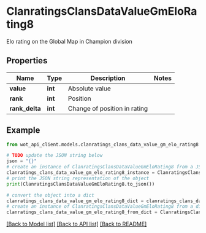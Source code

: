 # ClanratingsClansDataValueGmEloRating8

Elo rating on the Global Map in Champion division

## Properties

Name | Type | Description | Notes
------------ | ------------- | ------------- | -------------
**value** | **int** | Absolute value | 
**rank** | **int** | Position | 
**rank_delta** | **int** | Change of position in rating | 

## Example

```python
from wot_api_client.models.clanratings_clans_data_value_gm_elo_rating8 import ClanratingsClansDataValueGmEloRating8

# TODO update the JSON string below
json = "{}"
# create an instance of ClanratingsClansDataValueGmEloRating8 from a JSON string
clanratings_clans_data_value_gm_elo_rating8_instance = ClanratingsClansDataValueGmEloRating8.from_json(json)
# print the JSON string representation of the object
print(ClanratingsClansDataValueGmEloRating8.to_json())

# convert the object into a dict
clanratings_clans_data_value_gm_elo_rating8_dict = clanratings_clans_data_value_gm_elo_rating8_instance.to_dict()
# create an instance of ClanratingsClansDataValueGmEloRating8 from a dict
clanratings_clans_data_value_gm_elo_rating8_from_dict = ClanratingsClansDataValueGmEloRating8.from_dict(clanratings_clans_data_value_gm_elo_rating8_dict)
```
[[Back to Model list]](../README.md#documentation-for-models) [[Back to API list]](../README.md#documentation-for-api-endpoints) [[Back to README]](../README.md)


